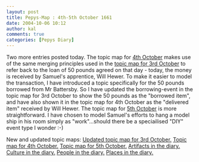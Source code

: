 ```yaml
---
layout: post
title: Pepys-Map : 4th-5th October 1661
date: 2004-10-06 10:12
author: kal
comments: true
categories: [Pepys Diary]
---
```

Two more entries posted today.
The topic map for <a href="http://www.pepysdiary.com/archive/1661/10/04/index.php">4th October</a> makes use of the same merging principles used in the <a href="http://www.techquila.com/blog/archives/000117.html">topic map for 3rd October</a> to refer back to the loan of 50 pounds agreed on that day - today, the money is received by Samuel's apprentice, Will Hewer. To make it easier to model the transaction, I have introduced a topic specifically for the 50 pounds borrowed from Mr Battersby. So I have updated the borrowing-event in the topic map for 3rd October to show the 50 pounds as the "borrowed item", and have also shown it in the topic map for 4th October as the "delivered item" received by Will Hewer.
The topic map for <a href="http://www.pepysdiary.com/archive/1661/10/05/index.php">5th October</a> is more straightforward. I have chosen to model Samuel's efforts to hang a model ship in his room simply as "work"...should there be a speciailised "DIY" event type I wonder :-)

<!--more-->
New and updated topic maps:
<a href="http://www.techquila.com/blog/archives/16611003.ltm">Updated topic map for 3rd October.</a>
<a href="http://www.techquila.com/blog/archives/16611004.ltm">Topic map for 4th October.</a>
<a href="http://www.techquila.com/blog/archives/16611005.ltm">Topic map for 5th October.</a>
<a href="http://www.techquila.com/blog/archives/pepys-diary-artifacts.ltm">Artifacts in the diary.</a>
<a href="http://www.techquila.com/blog/archives/pepys-diary-culture.ltm">Culture in the diary.</a>
<a href="http://www.techquila.com/blog/archives/pepys-diary-people.ltm">People in the diary.</a>
<a href="http://www.techquila.com/blog/archives/pepys-diary-places.ltm">Places in the diary.</a>

